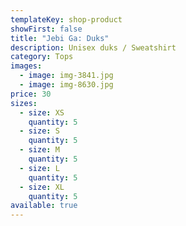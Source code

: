 ```yaml
---
templateKey: shop-product
showFirst: false
title: "Jebi Ga: Duks"
description: Unisex duks / Sweatshirt
category: Tops
images:
  - image: img-3841.jpg
  - image: img-8630.jpg
price: 30
sizes:
  - size: XS
    quantity: 5
  - size: S
    quantity: 5
  - size: M
    quantity: 5
  - size: L
    quantity: 5
  - size: XL
    quantity: 5
available: true
---
```

